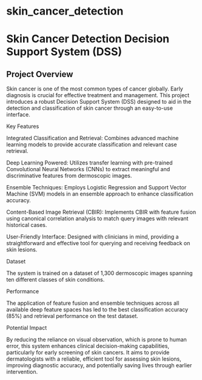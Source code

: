 # skin_cancer_detection
# Skin Cancer Detection Decision Support System (DSS)


## Project Overview

Skin cancer is one of the most common types of cancer globally. Early diagnosis is crucial for effective treatment and management. This project introduces a robust Decision Support System (DSS) designed to aid in the detection and classification of skin cancer through an easy-to-use interface.


Key Features

Integrated Classification and Retrieval: Combines advanced machine learning models to provide accurate classification and relevant case retrieval.

Deep Learning Powered: Utilizes transfer learning with pre-trained Convolutional Neural Networks (CNNs) to extract meaningful and discriminative features from dermoscopic images.

Ensemble Techniques: Employs Logistic Regression and Support Vector Machine (SVM) models in an ensemble approach to enhance classification accuracy.

Content-Based Image Retrieval (CBIR): Implements CBIR with feature fusion using canonical correlation analysis to match query images with relevant historical cases.

User-Friendly Interface: Designed with clinicians in mind, providing a straightforward and effective tool for querying and receiving feedback on skin lesions.


Dataset

The system is trained on a dataset of 1,300 dermoscopic images spanning ten different classes of skin conditions.


Performance

The application of feature fusion and ensemble techniques across all available deep feature spaces has led to the best classification accuracy (85%) and retrieval performance on the test dataset.


Potential Impact

By reducing the reliance on visual observation, which is prone to human error, this system enhances clinical decision-making capabilities, particularly for early screening of skin cancers. It aims to provide dermatologists with a reliable, efficient tool for assessing skin lesions, improving diagnostic accuracy, and potentially saving lives through earlier intervention.
